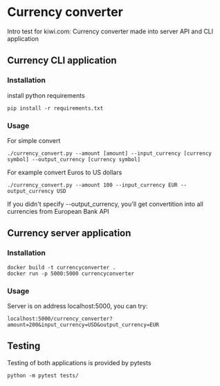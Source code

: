 # Currency converter 
Intro test for kiwi.com: Currency converter made into server API and CLI application

## Currency CLI application
### Installation
install python requirements
```
pip install -r requirements.txt
```
### Usage
For simple convert
```
./currency_convert.py --amount [amount] --input_currency [currency symbol] --output_currency [currency symbol]
```
For example convert Euros to US dollars
```
./currency_convert.py --amount 100 --input_currency EUR --output_currency USD
```
If you didn't specify --output_currency, you'll get convertition into all currencies from European Bank API

## Currency server application
### Installation
```
docker build -t currencyconverter .
docker run -p 5000:5000 currencyconverter
```
### Usage
Server is on address localhost:5000, you can try:
```
localhost:5000/currency_converter?amount=200&input_currency=USD&output_currency=EUR
```

## Testing
Testing of both applications is provided by pytests
```
python -m pytest tests/
```
